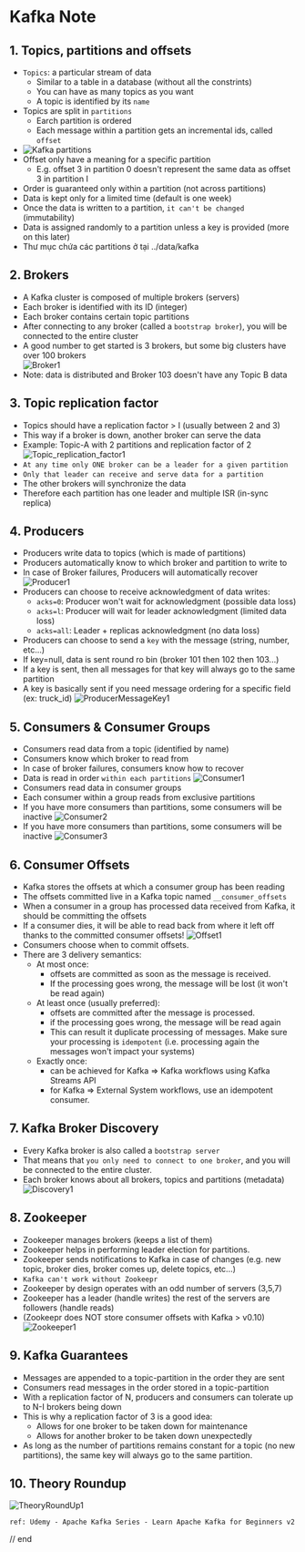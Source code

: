 # Kafka Note
## 1. Topics, partitions and offsets
- `Topics`: a particular stream of data
    - Similar to a table in a database (without all the constrints)
    - You can have as many topics as you want
    - A topic is identified by its `name`
- Topics are split in `partitions`
    - Earch partition is ordered
    - Each message within a partition gets an incremental ids, called `offset` 
- ![Kafka partitions](https://tungexplorer.s3.ap-southeast-1.amazonaws.com/kafka_note/topics_1.JPG)
- Offset only have a meaning for a specific partition
    - E.g. offset 3 in partition 0 doesn't represent the same data as offset 3 in partition I
- Order is guaranteed only within a partition (not across partitions)
- Data is kept only for a limited time (default is one week)
- Once the data is written to a partition, `it can't be changed` (immutability)
- Data is assigned randomly to a partition unless a key is provided (more on this later)
- Thư mục chứa các partitions ở tại ../data/kafka

## 2. Brokers 
- A Kafka cluster is composed of multiple brokers (servers)
- Each broker is identified with its ID (integer)
- Each broker contains certain topic partitions
- After connecting to any broker (called a `bootstrap broker`), you will be connected to the entire cluster
- A good number to get started is 3 brokers, but some big clusters have over 100 brokers    
![Broker1](https://tungexplorer.s3.ap-southeast-1.amazonaws.com/kafka_note/btoker_1.JPG)
- Note: data is distributed and Broker 103 doesn't have any Topic B data

## 3. Topic replication factor
- Topics should have a replication factor > I (usually between 2 and 3)
- This way if a broker is down, another broker can serve the data
- Example: Topic-A with 2 partitions and replication factor of 2    
![Topic_replication_factor1](https://tungexplorer.s3.ap-southeast-1.amazonaws.com/kafka_note/topic_replication_factor_2.JPG)
- `At any time only ONE broker can be a leader for a given partition`
- `Only that leader can receive and serve data for a partition`
- The other brokers will synchronize the data
- Therefore each partition has one leader and multiple ISR (in-sync replica)

## 4. Producers
- Producers write data to topics (which is made of partitions)
- Producers automatically know to which broker and partition to write to 
- In case of Broker failures, Producers will automatically recover  
![Producer1](https://tungexplorer.s3.ap-southeast-1.amazonaws.com/kafka_note/producer_1.JPG)
- Producers can choose to receive acknowledgment of data writes:
    - `acks=0`: Producer won't wait for acknowledgment (possible data loss)
    - `acks=l`: Producer will wait for leader acknowledgment (limited data loss)
    - `acks=all`: Leader + replicas acknowledgment (no data loss)
- Producers can choose to send a `key` with the message (string, number, etc...)
- If key=null, data is sent round ro bin (broker 101 then 102 then 103...)
- If a key is sent, then all messages for that key will always go to the same partition
- A key is basically sent if you need message ordering for a specific field (ex: truck_id)
![ProducerMessageKey1](https://tungexplorer.s3.ap-southeast-1.amazonaws.com/kafka_note/producer_message_key_1.JPG)

## 5. Consumers & Consumer Groups
- Consumers read data from a topic (identified by name)
- Consumers know which broker to read from
- In case of broker failures, consumers know how to recover
- Data is read in order `within each partitions`
![Consumer1](https://tungexplorer.s3.ap-southeast-1.amazonaws.com/kafka_note/btoker_1.JPG)
- Consumers read data in consumer groups
- Each consumer within a group reads from exclusive partitions
- If you have more consumers than partitions, some consumers will be inactive
![Consumer2](https://tungexplorer.s3.ap-southeast-1.amazonaws.com/kafka_note/consumer_2.JPG)
- If you have more consumers than partitions, some consumers will be inactive
![Consumer3](https://tungexplorer.s3.ap-southeast-1.amazonaws.com/kafka_note/consumer_3.JPG)

## 6. Consumer Offsets
- Kafka stores the offsets at which a consumer group has been reading
- The offsets committed live in a Kafka topic named `__consumer_offsets`
- When a consumer in a group has processed data received from Kafka, it should be committing the offsets
- If a consumer dies, it will be able to read back from where it left off thanks to the committed consumer offsets!
![Offset1](https://tungexplorer.s3.ap-southeast-1.amazonaws.com/kafka_note/offset_1.JPG)
- Consumers choose when to commit offsets.
- There are 3 delivery semantics:
    - At most once:
        - offsets are committed as soon as the message is received.
        - If the processing goes wrong, the message will be lost (it won't be read again)
    - At least once (usually preferred):
        - offsets are committed after the message is processed.
        - if the processing goes wrong, the message will be read again
        - This can result it duplicate processing of messages. Make sure your processing is `idempotent` (i.e. processing again the messages won't impact your systems)
    - Exactly once:
        - can be achieved for Kafka => Kafka workflows using Kafka Streams API
        - for Kafka => External System workflows, use an idempotent consumer.

## 7. Kafka Broker Discovery
- Every Kafka broker is also called a `bootstrap server`
- That means that `you only need to connect to one broker`, and you will be connected to the entire cluster.
- Each broker knows about all brokers, topics and partitions (metadata)
![Discovery1](https://tungexplorer.s3.ap-southeast-1.amazonaws.com/kafka_note/broker_discovery_1.JPG)

## 8. Zookeeper
- Zookeeper manages brokers (keeps a list of them)
- Zookeeper helps in performing leader election for partitions.
- Zookeeper sends notifications to Kafka in case of changes (e.g. new topic, broker dies, broker comes up, delete topics, etc...)
- `Kafka can't work without Zookeepr`
- Zookeeper by design operates with an odd number of servers (3,5,7)
- Zookeeper has a leader (handle writes) the rest of the servers are followers (handle reads)
- (Zookeepr does NOT store consumer offsets with Kafka > v0.10)
![Zookeeper1](https://tungexplorer.s3.ap-southeast-1.amazonaws.com/kafka_note/zookeeper_1.JPG)

## 9. Kafka Guarantees
- Messages are appended to a topic-partition in the order they are sent
- Consumers read messages in the order stored in a topic-partition
- With a replication factor of N, producers and consumers can tolerate up to N-I brokers being down
- This is why a replication factor of 3 is a good idea:
    - Allows for one broker to be taken down for maintenance
    - Allows for another broker to be taken down unexpectedly
- As long as the number of partitions remains constant for a topic (no new partitions), the same key will always go to the same partition.

## 10. Theory Roundup
![TheoryRoundUp1](https://tungexplorer.s3.ap-southeast-1.amazonaws.com/kafka_note/broker_discovery_1.JPG)

```
ref: Udemy - Apache Kafka Series - Learn Apache Kafka for Beginners v2
```

// end